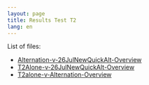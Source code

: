```yaml
---
layout: page
title: Results Test T2
lang: en
---
```


List of files:

* [Alternation-v-26JulNewQuickAlt-Overview](/testT2/Alternation-v-26JulNewQuickAlt-Overview.html)
* [T2Alone-v-26JulNewQuickAlt-Overview](/testT2/T2Alone-v-26JulNewQuickAlt-Overview.html)
* [T2alone-v-Alternation-Overview](/testT2/T2alone-v-Alternation-Overview.html)
